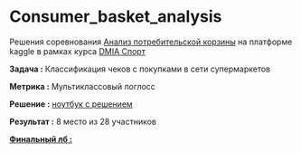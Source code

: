 # Consumer_basket_analysis

Решения соревнования [Анализ потребительской корзины](https://www.kaggle.com/c/dmia-sport-2019-fall-competition-1) на платформе kaggle  в рамках курса [DMIA Спорт](http://dmia.space/)

**Задача :** Классификация чеков с покупками в сети супермаркетов

**Метрика :** Мультиклассовый логлосс

**Решение :** [ноутбук с решением](https://nbviewer.jupyter.org/github/IgorDenisenko/Consumer_basket_analysis/blob/master/008_Denisenko_Igor%28final%29.ipynb)

**Результат :** 8 место из 28 участников

[**Финальный лб :**](https://www.kaggle.com/c/dmia-sport-2019-fall-competition-1/leaderboard)
